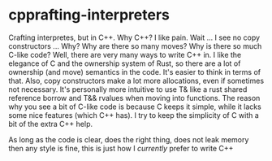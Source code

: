 # cpprafting-interpreters
Crafting interpretes, but in C++. Why C++? I like pain.
Wait ... I see no copy constructors ... Why? Why are there so many moves? Why is there so much C-like code?
Well, there are very many ways to write C++ in. I like the elegance of C and the ownership system of Rust, so there are a lot of ownership (and move) semantics in the code. It's easier to think in terms of that. Also, copy constructors make a lot more allocations, even if sometimes not necessary. It's personally more intuitive to use T& like a rust shared reference borrow and T&& rvalues when moving into functions. The reason why you see a bit of C-like code is because C keeps it simple, while it lacks some nice features (which C++ has). I try to keep the simplicity of C with a bit of the extra C++ help.

As long as the code is clear, does the right thing, does not leak memory then any style is fine, this is just how I *currently* prefer to write C++
